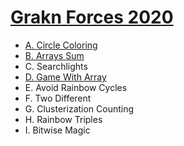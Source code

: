 # [Grakn Forces 2020](https://codeforces.com/contest/1408)

- [A. Circle Coloring](https://github.com/wingkwong/competitive-programming/blob/master/codeforces/contests/1408/A.cpp)
- [B. Arrays Sum](https://github.com/wingkwong/competitive-programming/blob/master/codeforces/contests/1408/B.cpp)
- C. Searchlights
- [D. Game With Array](https://github.com/wingkwong/competitive-programming/blob/master/codeforces/contests/1408/D.cpp)
- E. Avoid Rainbow Cycles
- F. Two Different
- G. Clusterization Counting
- H. Rainbow Triples
- I. Bitwise Magic
